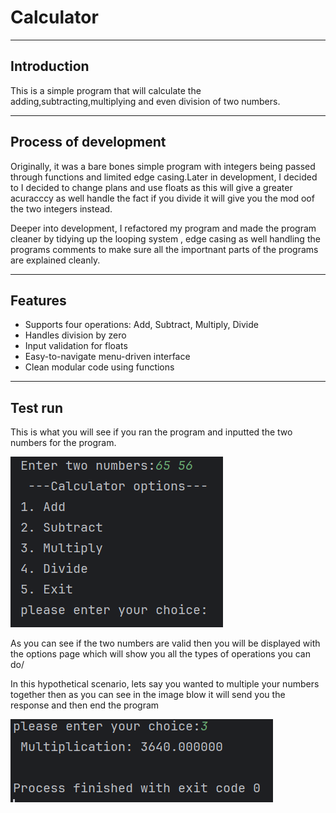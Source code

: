 # Calculator 

---

## Introduction
This is a simple program that will calculate the adding,subtracting,multiplying and even division of two numbers.

---
## Process of development

Originally, it was a bare bones simple program with integers being passed through functions and limited edge casing.Later in development, I decided to I decided to change plans and use floats as this will give a greater acuracccy as well handle the fact if you divide it will give you the mod oof the two integers instead.

Deeper into development, I refactored my program and made the program cleaner by tidying up the looping system , edge casing as well handling the programs comments to make sure all the importnant parts of the programs are explained cleanly.

---

## Features

- Supports four operations: Add, Subtract, Multiply, Divide
- Handles division by zero
- Input validation for floats
- Easy-to-navigate menu-driven interface
- Clean modular code using functions

---

## Test run
This is what you will see if you ran the program and inputted the two numbers for the program.

![Calculator demo screenshot](assets/options.png)

As you can see if the two numbers are valid  then you will be displayed with the options page which will show you all the types of operations you can do/

In this hypothetical scenario, lets say you wanted to multiple your numbers together then as you can see in the image blow it will send you the response and then end the program

![Calculator demo screenshot](assets/result.png)